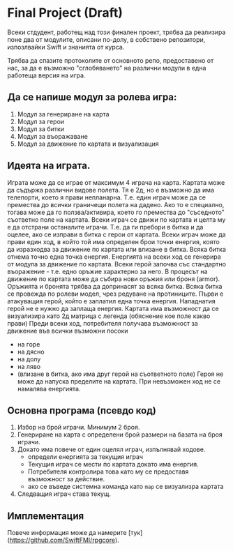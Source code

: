 # Final Project (Draft)
Всеки стдудент, работещ над този финален проект, трябва да реализира поне два от модулите, описани по-долу, в собствено репозитори, изпозлвайки Swift и знанията от курса.

Трябва да спазите протоколите от основното репо, предоставено от нас, за да е възможно "сглобяването" на различни модули в една работеща версия на игра.

## Да се напише модул за ролева игра:


1. Модул за генериране на карта
2. Модул за герои
3. Модул за битки
4. Модул за въоражаване 
5. Модул за движение по картата и визуализация

## Идеята на играта.
Играта може да се играе от максимум 4 играча на карта. Картата може да съдържа различни видове полета. 
Тя е 2д, но е възможно да има телепорти, което я прави непланарна. Т.е. един играч може да се премества 
до всички граничещи полета на дадено. Ако то е специално, тогава може да го ползва/активира, което го премества
до "съседното" съответно поле на картата.
Всеки играч се движи по картата и целта му е да отстрани останалите играчи. Т.е. да ги пребори в битка и да оцелее, ако се изправи в битка с герои от картата. 
Всеки играч може да прави един ход, в който той има определен брои точки енергия, която да изразходва за движение по картата или влизане в битка. Всяка битка отнема точно една точка енергия. Енергията на всеки ход се генерира от модула за движение по картата. 
Всеки герой започва със стандартно въоражение - т.е. едно оръжие характерно за него. В процесът на движение по картата може да събира нови оръжия или броня (armor). Оръжията и бронята трябва да допринасят за всяка битка.
Всяка битка се провежда по ролеви модел, чрез редуване на протиниците. Първи е атакуващия герой, който е заплатил една точка енергия. Нападнатия герой не е нужно да заплаща енергия.
Картата има възможност да се визуализира като 2д матрица с легенда (обяснение кое поле какво прави)
Преди всеки ход, потребителя получава възможност за движение във всички възможни посоки 
* на горе
* на дясно
* на долу
* на ляво
* (влизане в битка, ако има друг герой на съответното поле)
Героя не може да напуска пределите на картата. При невъзможен ход не се намалява енергията.

## Основна програма (псевдо код)

1. Избор на брой играчи. Минимум 2 броя.
1. Генериране на карта с определени брой размери на базата на броя играчи.
1. Докато има повече от един оцелял играч, изпълнявай ходове.
    * определи енергията за текущия играч
    * Текущия играч се мести по картата докато има енергия. 
    * Потребителя контролира това като му се предоставя възможност за действие.
    * ако се въведе системна команда като `map` се визуализра картата
1. Следващия играч става текущ.

## Имплементация 

Повече информация може да намерите [тук] (https://github.com/SwiftFMI/rpgcore).
